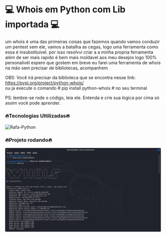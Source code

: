 # 💻 Whois em Python com Lib importada 💻

um whois é uma das primeiras coisas que fazemos quando vamos conduzir um pentest sem ele, vamos a batalha as cegas, logo uma ferramenta como essa é insubstituivel.
por isso resolvvi criar a a minha propria ferramenta além de ser mais rapido é bem mais moldavel aos meu desejos logo 100% personalivél espero que gostem
em breve eu farei uma ferramenta de whois na mão sem precisar de bibliotecas, acompanhem

OBS: Você irá precisar da biblioteca que se encontra nesse link: https://pypi.org/project/python-whois/ <br/>
ou ja execute o comando  # pip install python-whois # no seu terminal


PS: lembre-se rode o código, leia ele. Entenda e crie sua lógica por cima só assim você pode aprender.

<h3>🔥Tecnologias Ultilizadas🔥</h3>

<img align="center" alt="Rafa-Python" height="30" width="50" src="https://cdn.jsdelivr.net/gh/devicons/devicon/icons/python/python-original.svg">

<h3>🔥Projeto rodando🔥</h3>

![flavyss](https://github.com/flavyss/whois-com-python/blob/0c8c0ebde5f00bce3ab8caee79dd94b2027855f4/whois.png)
